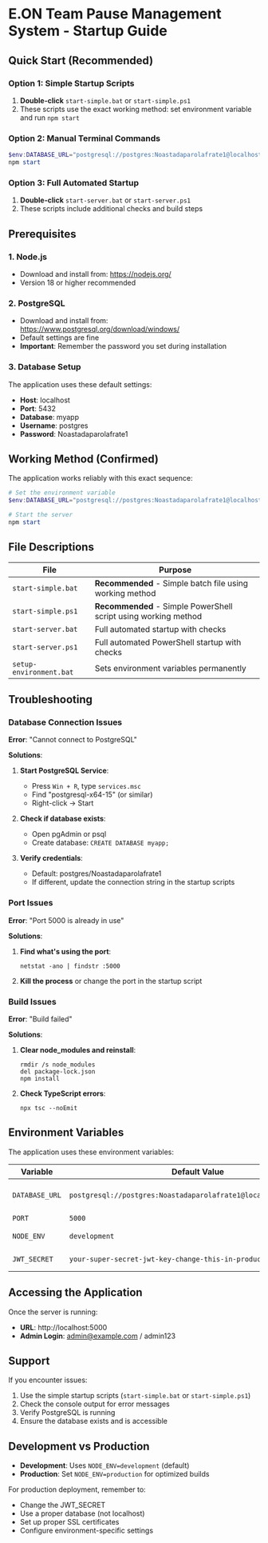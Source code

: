 # E.ON Team Pause Management System - Startup Guide

## Quick Start (Recommended)

### Option 1: Simple Startup Scripts
1. **Double-click** `start-simple.bat` or `start-simple.ps1`
2. These scripts use the exact working method: set environment variable and run `npm start`

### Option 2: Manual Terminal Commands
```powershell
$env:DATABASE_URL="postgresql://postgres:Noastadaparolafrate1@localhost:5432/myapp"
npm start
```

### Option 3: Full Automated Startup
1. **Double-click** `start-server.bat` or `start-server.ps1`
2. These scripts include additional checks and build steps

## Prerequisites

### 1. Node.js
- Download and install from: https://nodejs.org/
- Version 18 or higher recommended

### 2. PostgreSQL
- Download and install from: https://www.postgresql.org/download/windows/
- Default settings are fine
- **Important**: Remember the password you set during installation

### 3. Database Setup
The application uses these default settings:
- **Host**: localhost
- **Port**: 5432
- **Database**: myapp
- **Username**: postgres
- **Password**: Noastadaparolafrate1

## Working Method (Confirmed)

The application works reliably with this exact sequence:

```powershell
# Set the environment variable
$env:DATABASE_URL="postgresql://postgres:Noastadaparolafrate1@localhost:5432/myapp"

# Start the server
npm start
```

## File Descriptions

| File | Purpose |
|------|---------|
| `start-simple.bat` | **Recommended** - Simple batch file using working method |
| `start-simple.ps1` | **Recommended** - Simple PowerShell script using working method |
| `start-server.bat` | Full automated startup with checks |
| `start-server.ps1` | Full automated PowerShell startup with checks |
| `setup-environment.bat` | Sets environment variables permanently |

## Troubleshooting

### Database Connection Issues

**Error**: "Cannot connect to PostgreSQL"

**Solutions**:
1. **Start PostgreSQL Service**:
   - Press `Win + R`, type `services.msc`
   - Find "postgresql-x64-15" (or similar)
   - Right-click → Start

2. **Check if database exists**:
   - Open pgAdmin or psql
   - Create database: `CREATE DATABASE myapp;`

3. **Verify credentials**:
   - Default: postgres/Noastadaparolafrate1
   - If different, update the connection string in the startup scripts

### Port Issues

**Error**: "Port 5000 is already in use"

**Solutions**:
1. **Find what's using the port**:
   ```
   netstat -ano | findstr :5000
   ```
2. **Kill the process** or change the port in the startup script

### Build Issues

**Error**: "Build failed"

**Solutions**:
1. **Clear node_modules and reinstall**:
   ```
   rmdir /s node_modules
   del package-lock.json
   npm install
   ```

2. **Check TypeScript errors**:
   ```
   npx tsc --noEmit
   ```

## Environment Variables

The application uses these environment variables:

| Variable | Default Value | Description |
|----------|---------------|-------------|
| `DATABASE_URL` | `postgresql://postgres:Noastadaparolafrate1@localhost:5432/myapp` | Database connection string |
| `PORT` | `5000` | Server port |
| `NODE_ENV` | `development` | Environment mode |
| `JWT_SECRET` | `your-super-secret-jwt-key-change-this-in-production` | JWT signing key |

## Accessing the Application

Once the server is running:
- **URL**: http://localhost:5000
- **Admin Login**: admin@example.com / admin123

## Support

If you encounter issues:
1. Use the simple startup scripts (`start-simple.bat` or `start-simple.ps1`)
2. Check the console output for error messages
3. Verify PostgreSQL is running
4. Ensure the database exists and is accessible

## Development vs Production

- **Development**: Uses `NODE_ENV=development` (default)
- **Production**: Set `NODE_ENV=production` for optimized builds

For production deployment, remember to:
- Change the JWT_SECRET
- Use a proper database (not localhost)
- Set up proper SSL certificates
- Configure environment-specific settings 